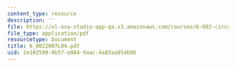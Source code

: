 ```yaml
---
content_type: resource
description: ''
file: https://ol-ocw-studio-app-qa.s3.amazonaws.com/courses/6-002-circuits-and-electronics-spring-2007/1e1025999b57e8849aac4a83aa954b06_6_0022007L04.pdf
file_type: application/pdf
resourcetype: Document
title: 6_0022007L04.pdf
uid: 1e102599-9b57-e884-9aac-4a83aa954b06
---
```

